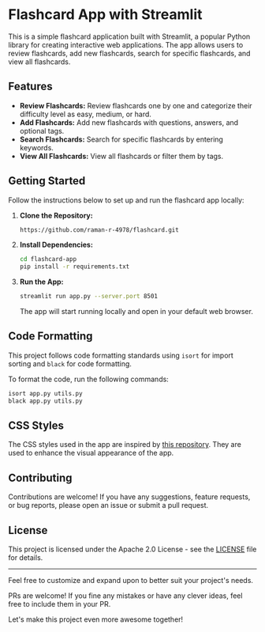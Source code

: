 # Flashcard App with Streamlit

This is a simple flashcard application built with Streamlit, a popular Python library for creating interactive web applications. The app allows users to review flashcards, add new flashcards, search for specific flashcards, and view all flashcards.

## Features

- **Review Flashcards:** Review flashcards one by one and categorize their difficulty level as easy, medium, or hard.
- **Add Flashcards:** Add new flashcards with questions, answers, and optional tags.
- **Search Flashcards:** Search for specific flashcards by entering keywords.
- **View All Flashcards:** View all flashcards or filter them by tags.

## Getting Started

Follow the instructions below to set up and run the flashcard app locally:

1. **Clone the Repository:**

   ```bash
   https://github.com/raman-r-4978/flashcard.git
   ```

2. **Install Dependencies:**

   ```bash
   cd flashcard-app
   pip install -r requirements.txt
   ```

3. **Run the App:**

   ```bash
   streamlit run app.py --server.port 8501
   ```

   The app will start running locally and open in your default web browser.


## Code Formatting

This project follows code formatting standards using `isort` for import sorting and `black` for code formatting.

To format the code, run the following commands:

```bash
isort app.py utils.py
black app.py utils.py
```

## CSS Styles

The CSS styles used in the app are inspired by [this repository](https://github.com/TomJohnH/streamlit-po/tree/main). They are used to enhance the visual appearance of the app.

## Contributing

Contributions are welcome! If you have any suggestions, feature requests, or bug reports, please open an issue or submit a pull request.

## License

This project is licensed under the Apache 2.0 License - see the [LICENSE](LICENSE) file for details.

---

Feel free to customize and expand upon to better suit your project's needs.

PRs are welcome! If you fine any mistakes or have any clever ideas, feel free to include them in your PR.

Let's make this project even more awesome together!
